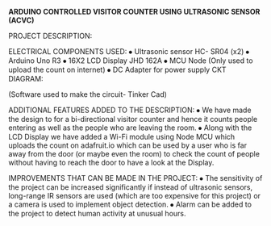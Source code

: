 <b>ARDUINO CONTROLLED VISITOR COUNTER USING ULTRASONIC SENSOR  (ACVC)      </b>                                                      
 
 
PROJECT DESCRIPTION:
 


ELECTRICAL COMPONENTS USED:
⦁	Ultrasonic sensor HC- SR04 (x2)
⦁	Arduino Uno R3
⦁	16X2 LCD Display JHD 162A
⦁	MCU Node (Only used to upload the count on internet)
⦁	DC Adapter for power supply
CKT DIAGRAM:
 
(Software used to make the circuit- Tinker Cad)



ADDITIONAL FEATURES ADDED TO THE DESCRIPTION:
⦁	We have made the design to for a bi-directional visitor counter and hence it counts people entering as well as the people who are leaving the room.
⦁	Along with the LCD Display we have added a Wi-Fi module using Node MCU which uploads the count on adafruit.io which can be used by a user who is far away from the door (or maybe even the room) to check the count of people without having to reach the door to have a look at the Display.

IMPROVEMENTS THAT CAN BE MADE IN THE PROJECT:
⦁	The sensitivity of the project can be increased significantly if instead of ultrasonic sensors, long-range IR sensors are used (which are too expensive for this project) or a camera is used to implement object detection.
⦁	Alarm can be added to the project to detect human activity at unusual hours.  
